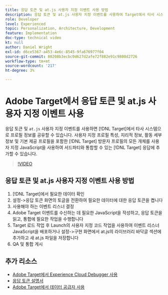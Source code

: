 ```yaml
---
title: 응답 토큰 및 at.js 사용자 지정 이벤트 사용 방법
description: 응답 토큰 및 at.js 사용자 지정 이벤트를 사용하여 Target에서 타사 시스템으로 프로필 정보를 공유하는 방법을 알아봅니다.
role: Developer
level: Experienced
topic: Personalization, Architecture, Development
feature: Implementation
doc-type: technical video
kt: null
author: Daniel Wright
exl-id: d6ce5367-a453-4e6c-8545-9fa676977f04
source-git-commit: 80208b3ecbc0d627d2afe72f882e91c9800d2726
workflow-type: tm+mt
source-wordcount: '217'
ht-degree: 3%

---
```


# Adobe Target에서 응답 토큰 및 at.js 사용자 지정 이벤트 사용

응답 토큰 및 `at.js` 사용자 지정 이벤트를 사용하면 [!DNL Target]에서 타사 시스템으로 프로필 정보를 공유할 수 있습니다. 사용자 지정 프로필 특성, 지리적 정보, 활동 세부 정보 및 기본 제공 프로필을 포함한 [!DNL Target] 방문자 프로필의 모든 개체를 사용자 지정 JavaScript을 사용하여 서드파티와 통합할 수 있는 [!DNL Target] 응답에 추가할 수 있습니다.

>[!VIDEO](https://video.tv.adobe.com/v/23253/?quality=12)

## 응답 토큰 및 at.js 사용자 지정 이벤트 사용 방법

1. [!DNL Target]에서 필요한 데이터 확인
1. 설정->응답 토큰 화면의 토글을 전환하여 필요한 데이터에 대한 응답 토큰을 켭니다
1. 사용해야 하는 이벤트 리스너 결정
1. Adobe Target 이벤트를 수신하는 데 필요한 JavaScript을 작성하고, 응답 토큰을 읽고, 통합에 필요한 작업을 수행합니다
1. Target 로드 작업 후 Launch의 사용자 지정 코드 작업을 사용하여 이벤트 리스너 JavaScript을 배포하거나 설정->구현 화면에서 at.js의 라이브러리 바닥글 섹션에 추가하고 새 at.js 파일을 저장합니다
1. QA 및 통합 게시

## 추가 리소스

* [Adobe Target에서 Experience Cloud Debugger 사용](../troubleshooting/troubleshoot-with-the-experience-cloud-debugger.md)
* [응답 토큰 설명서](https://experienceleague.adobe.com/docs/target/using/administer/response-tokens.html?lang=en)
* [Adobe Target에서 데이터 공급자 사용](use-data-providers-to-integrate-third-party-data.md)
